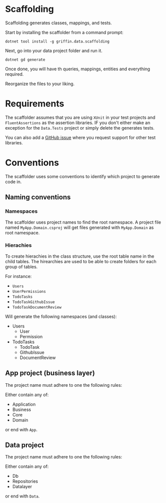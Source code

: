 Scaffolding
============

Scaffolding generates classes, mappings, and tests.

Start by installing the scaffolder from a command prompt:

```
dotnet tool install -g griffin.data.scaffolding
```

Next, go into your data project folder and run it.

```
dotnet gd generate
```

Once done, you will have th queries, mappings, entities and everything required.

Reorganize the files to your liking.

# Requirements

The scaffolder assumes that you are using `XUnit` in your test projects and `FluentAssertions` as the assertion libraries. IF you don't either make an exception for the `Data.Tests` project or simply delete the generates tests.

You can also add a [GitHub issue](https://github.com/jgauffin/Griffin.Data/issues/new?label=Scaffolding) where you request support for other test libraries.

# Conventions

The scaffolder uses some conventions to identify which project to generate code in.

## Naming conventions

### Namespaces

The scaffolder uses project names to find the root namespace. A project file named `MyApp.Domain.csproj` will get files generated with `MyApp.Domain` as root namespace.

### Hierachies

To create hierachies in the class structure, use the root table name in the child tables.  The hirearchies are used to be able to create folders for each group of tables.

For instance:

* `Users`
* `UserPermissions`
* `TodoTasks` 
* `TodoTaskGithubIssue`
* `TodoTaskDocumentReview`

Will generate the following namespaces (and classes):

* Users
  * User
  * Permission
* TodoTasks
  * TodoTask
  * GithubIssue
  * DocumentReview

## App project (business layer)

The project name must adhere to one the following rules:

Either contain any of:

* Application
* Business
* Core
* Domain

or end with `App`.

## Data project

The project name must adhere to one the following rules:

Either contain any of:

* Db
* Repositories
* Datalayer

or end with `Data`.
